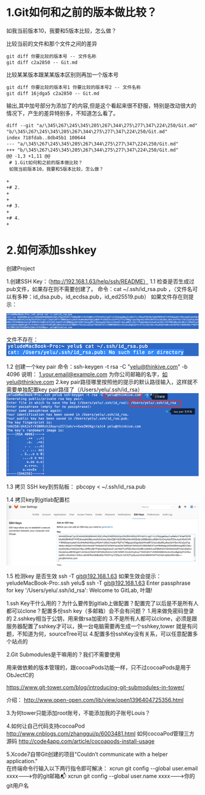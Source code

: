 # 1.Git如何和之前的版本做比较？
如我当前版本10，我要和5版本比较，怎么做？

比较当前的文件和那个文件之间的差异

```
git diff 你要比较的版本号 -- 文件名称
git diff c2a2850 -- Git.md
```
比较某某版本跟某某版本区别则再加一个版本号

```
git diff 你要比较的版本号1 你要比较的版本号2 -- 文件名称
git diff 16jdga5 c2a2850 -- Git.md
```

输出,其中加号部分为添加了的内容,但是这个看起来很不舒服，特别是改动很大的情况下，产生的差异特别多，不知道怎么看了。

```log
diff --git "a/\345\267\245\345\205\267\344\275\277\347\224\250/Git.md" "b/\345\267\245\345\205\267\344\275\277\347\224\250/Git.md"
index 718fdab..8db45b1 100644
--- "a/\345\267\245\345\205\267\344\275\277\347\224\250/Git.md"
+++ "b/\345\267\245\345\205\267\344\275\277\347\224\250/Git.md"
@@ -1,3 +1,11 @@
 # 1.Git如何和之前的版本做比较？
 如我当前版本10，我要和5版本比较，怎么做？
 
+
+# 2.
+
+
+# 3.
+
+# 4.
+
```

# 2.如何添加sshkey
创建Project

1.创建SSH Key：（http://192.168.1.63/help/ssh/README）
1.1 检查是否生成过pub文件，如果存在则不需要创建了。
命令：cat ~/.ssh/id_rsa.pub  ，（文件名可以有多种：id_dsa.pub，id_ecdsa.pub，id_ed25519.pub）
如果文件存在则提示：

![F58F4D8A-37EC-4521-99CE-A66323B1186](media/F58F4D8A-37EC-4521-99CE-A66323B1186C.png)

文件不存在：
![1CB5CCD5-D8C2-43E2-9333-F37BDEB76972](media/1CB5CCD5-D8C2-43E2-9333-F37BDEB76972.png)

1.2 创建一个key pair
 命令：ssh-keygen -t rsa -C "yelu@thinkive.com" -b 4096
说明：
1.your.email@example.com 为你公司邮箱的名字，如yelu@thinkive.com
2.key pair路径哪里按照他的提示的默认路径输入，这样就不需要单独配置key pair路径了（/Users/yelu/.ssh/id_rsa）
![22978831-4A3C-4788-839C-F2BFC42AB12D](media/22978831-4A3C-4788-839C-F2BFC42AB12D.png)

1.3 拷贝 SSH key到剪贴板：
pbcopy < ~/.ssh/id_rsa.pub

1.4 拷贝key到gitlab配置栏
![DAC69D85-E6C8-4E10-BB2B-67585F0CED](media/DAC69D85-E6C8-4E10-BB2B-67585F0CEDC4.png)

1.5 检测key 是否生效
ssh -T git@192.168.1.63
如果生效会提示：
yeludeMacBook-Pro:.ssh yelu$ ssh -T git@192.168.1.63
Enter passphrase for key '/Users/yelu/.ssh/id_rsa': 
Welcome to GitLab, 叶璐!


1.ssh Key干什么用的？为什么要传到gitlab上做配置？配置完了以后是不是所有人都可以clone？配置多份ssh key（多邮箱）会不会有问题？
1.用来做免密码登录的
2.sshkey相当于公钥，用来做rsa加密的
3.不是所有人都可以clone，必须是跟服务器配置了sshkey才可以，换一台电脑需要再生成一个sshkey,tower 就是有问题，不知道为何，sourceTree可以
4.配置多份sshKey没有关系，可以任意配置多个站点的

2.Git Submodules是干嘛用的？我们不需要使用

用来做依赖的版本管理的，跟cocoaPods功能一样，只不过cocoaPods是用于ObJectC的

https://www.git-tower.com/blog/introducing-git-submodules-in-tower/

介绍：
http://www.open-open.com/lib/view/open1396404725356.html

3.为何tower只能添加root账号，不能添加我的子账号Louis？

4.如何让自己代码支持cocoaPod
http://www.cnblogs.com/zhanggui/p/6003481.html
 如何cocoaPod管理三方源码
http://code4app.com/article/cocoapods-install-usage

5.Xcode7自带Git创建的项目"Couldn’t communicate with a helper application."    
在终端命令行输入以下两行指令即可解决：
xcrun git config --global user.email xxxx--->你的git邮箱📬
xcrun git config --global user.name xxxx--->你的git用户名 

